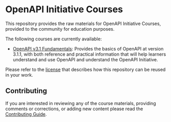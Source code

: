 # OpenAPI Initiative Courses

This repository provides the raw materials for OpenAPI Initiative Courses, provided to the community for education purposes.

The following courses are currently available:

- [OpenAPI v3.1 Fundamentals](src/openapi-fundamentals/v311): Provides the basics of OpenAPI at version 3.1.1, with both reference and practical information that will help learners understand and use OpenAPI and understand the OpenAPI Initiative.

Please refer to the [license](LICENSE) that describes how this repository can be reused in your work.

## Contributing

If you are interested in reviewing any of the course materials, providing comments or corrections, or adding new content please read the [Contributing Guide](CONTRIBUTING.md).
